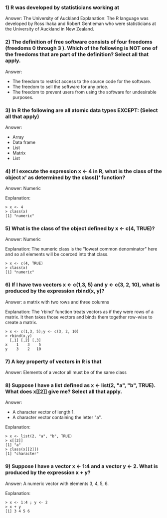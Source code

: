 ### 1) R was developed by statisticians working at
Answer: The University of Auckland
Explanation: The R language was developed by Ross Ihaka and Robert Gentleman who were statisticians at the University of Auckland in New Zealand.

### 2) The definition of free software consists of four freedoms (freedoms 0 through 3 ). Which of the following is NOT one of the freedoms that are part of the definition? Select all that apply.
Answer: 
- The freedom to restrict access to the source code for the software.
- The freedom to sell the software for any price.
- The freedom to prevent users from using the software for undesirable purposes.

### 3) In R the following are all atomic data types EXCEPT: (Select all that apply)
Answer:
- Array
- Data frame
- List
- Matrix
- List

### 4) If I execute the expression x <- 4 in R, what is the class of the object x' as determined by the class()' function?
Answer: Numeric

Explanation:
```[javascript]
> x <- 4
> class(x)
[1] "numeric"

```

### 5) What is the class of the object defined by x <- c(4, TRUE)?
Answer: Numeric

Explanation:
The numeric class is the "lowest common denominator" here and so all elements will be coerced into that class.
```[javascript]
> x <- c(4, TRUE)
> class(x)
[1] "numeric"
```

### 6) If I have two vectors x <- c(1,3, 5) and y <- c(3, 2, 10), what is produced by the expression rbind(x, y)?
Answer: a matrix with two rows and three columns

Explanation:
The 'rbind' function treats vectors as if they were rows of a matrix. It then takes those vectors and binds them together row-wise to create a matrix.
```[javascript]
> x <- c(1,3, 5);y <- c(3, 2, 10)
> rbind(x,y)
  [,1] [,2] [,3]
x    1    3    5
y    3    2   10

```

### 7) A key property of vectors in R is that
Answer: Elements of a vector all must be of the same class

### 8) Suppose I have a list defined as x <- list(2, "a", "b", TRUE). What does x[[2]] give me? Select all that apply.
Answer:
- A character vector of length 1.
- A character vector containing the letter "a".

Explanation:
```[javascript]
> x <- list(2, "a", "b", TRUE)
> x[[2]] 
[1] "a"
> class(x[[2]])
[1] "character"
```

### 9) Suppose I have a vector x <- 1:4 and a vector y <- 2. What is produced by the expression x + y?
Answer: A numeric vector with elements 3, 4, 5, 6.

Explanation:

```[javascript]
> x <- 1:4 ; y <- 2
> x + y
[1] 3 4 5 6
```
